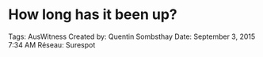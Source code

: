 # How long has it been up?

Tags: AusWitness
Created by: Quentin Sombsthay
Date: September 3, 2015 7:34 AM
Réseau: Surespot